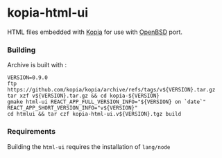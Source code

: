 # kopia-html-ui
HTML files embedded with [Kopia](https://kopia.io) for use with [OpenBSD](https://www.openbsd.org) port.

### Building
Archive is built with :
```
VERSION=0.9.0
ftp https://github.com/kopia/kopia/archive/refs/tags/v${VERSION}.tar.gz
tar xzf v${VERSION}.tar.gz && cd kopia-${VERSION}
gmake html-ui REACT_APP_FULL_VERSION_INFO="${VERSION} on `date`" REACT_APP_SHORT_VERSION_INFO="v${VERSION}"
cd htmlui && tar czf kopia-html-ui.v${VERSION}.tgz build
```

### Requirements
Building the `html-ui` requires the installation of `lang/node`
